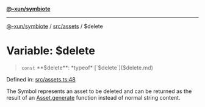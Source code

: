 [**@-xun/symbiote**](../../../README.md)

***

[@-xun/symbiote](../../../README.md) / [src/assets](../README.md) / $delete

# Variable: $delete

> `const` **$delete**: *typeof* [`$delete`]($delete.md)

Defined in: [src/assets.ts:48](https://github.com/Xunnamius/symbiote/blob/71ec833685b57a820bf8f2491ca78156a6893662/src/assets.ts#L48)

The Symbol represents an asset to be deleted and can be returned as the
result of an [Asset.generate](../type-aliases/Asset.md#generate) function instead of normal string
content.
